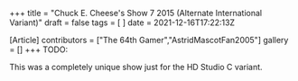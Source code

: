 +++
title = "Chuck E. Cheese's Show 7 2015 (Alternate International Variant)"
draft = false
tags = [ ]
date = 2021-12-16T17:22:13Z

[Article]
contributors = ["The 64th Gamer","AstridMascotFan2005"]
gallery = []
+++
TODO:

This was a completely unique show just for the HD Studio C variant.